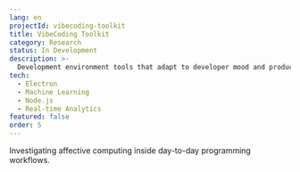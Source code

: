 ```yaml
---
lang: en
projectId: vibecoding-toolkit
title: VibeCoding Toolkit
category: Research
status: In Development
description: >-
  Development environment tools that adapt to developer mood and productivity patterns using AI.
tech:
  - Electron
  - Machine Learning
  - Node.js
  - Real-time Analytics
featured: false
order: 5
---
```


Investigating affective computing inside day-to-day programming workflows.
